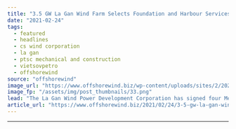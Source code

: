 ```yaml
---
title: "3.5 GW La Gan Wind Farm Selects Foundation and Harbour Services Providers"
date: "2021-02-24"
tags: 
  - featured
  - headlines
  - cs wind corporation
  - la gan
  - ptsc mechanical and construction
  - vietsovpetro
  - offshorewind
source: "offshorewind"
image_url: "https://www.offshorewind.biz/wp-content/uploads/sites/2/2021/02/La-Gan.png"
image_fp: "/assets/img/post_thumbnails/33.png"
lead: "The La Gan Wind Power Development Corporation has signed four Memoranda of Understanding (MoUs)"
article_url: "https://www.offshorewind.biz/2021/02/24/3-5-gw-la-gan-wind-farm-selects-foundation-and-harbour-services-providers/"
---
```


---
